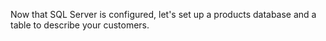 Now that SQL Server is configured, let's set up a products database and a table to describe your customers.
